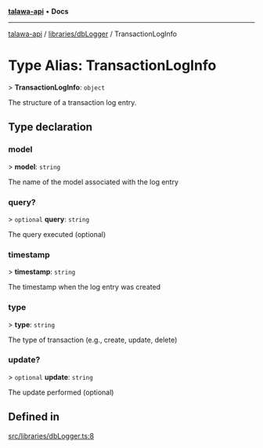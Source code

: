 [**talawa-api**](../../../README.md) • **Docs**

***

[talawa-api](../../../modules.md) / [libraries/dbLogger](../README.md) / TransactionLogInfo

# Type Alias: TransactionLogInfo

\> **TransactionLogInfo**: `object`

The structure of a transaction log entry.

## Type declaration

### model

\> **model**: `string`

The name of the model associated with the log entry

### query?

\> `optional` **query**: `string`

The query executed (optional)

### timestamp

\> **timestamp**: `string`

The timestamp when the log entry was created

### type

\> **type**: `string`

The type of transaction (e.g., create, update, delete)

### update?

\> `optional` **update**: `string`

The update performed (optional)

## Defined in

[src/libraries/dbLogger.ts:8](https://github.com/PalisadoesFoundation/talawa-api/blob/4a88fe62b20ebda9653c55ae8d39d6c6fac8831f/src/libraries/dbLogger.ts#L8)
